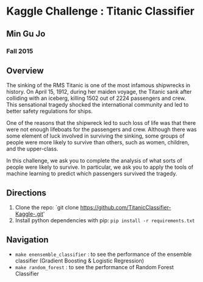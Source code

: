# Kaggle Challenge : Titanic Classifier
## Min Gu Jo
### Fall 2015


## Overview
The sinking of the RMS Titanic is one of the most infamous shipwrecks in history.  On April 15, 1912, during her maiden voyage, the Titanic sank after colliding with an iceberg, killing 1502 out of 2224 passengers and crew. This sensational tragedy shocked the international community and led to better safety regulations for ships.

One of the reasons that the shipwreck led to such loss of life was that there were not enough lifeboats for the passengers and crew. Although there was some element of luck involved in surviving the sinking, some groups of people were more likely to survive than others, such as women, children, and the upper-class.

In this challenge, we ask you to complete the analysis of what sorts of people were likely to survive. In particular, we ask you to apply the tools of machine learning to predict which passengers survived the tragedy.


## Directions
1. Clone the repo: `git clone https://github.com/TitanicClassifier-Kaggle-.git'
2. Install python dependencies with pip: `pip install -r requirements.txt` 

## Navigation
- `make enensemble_classifier` : to see the performance of the ensemble classifier (Gradient Boosting & Logistic Regression)
- `make random_forest` : to see the performance of Random Forest Classifier